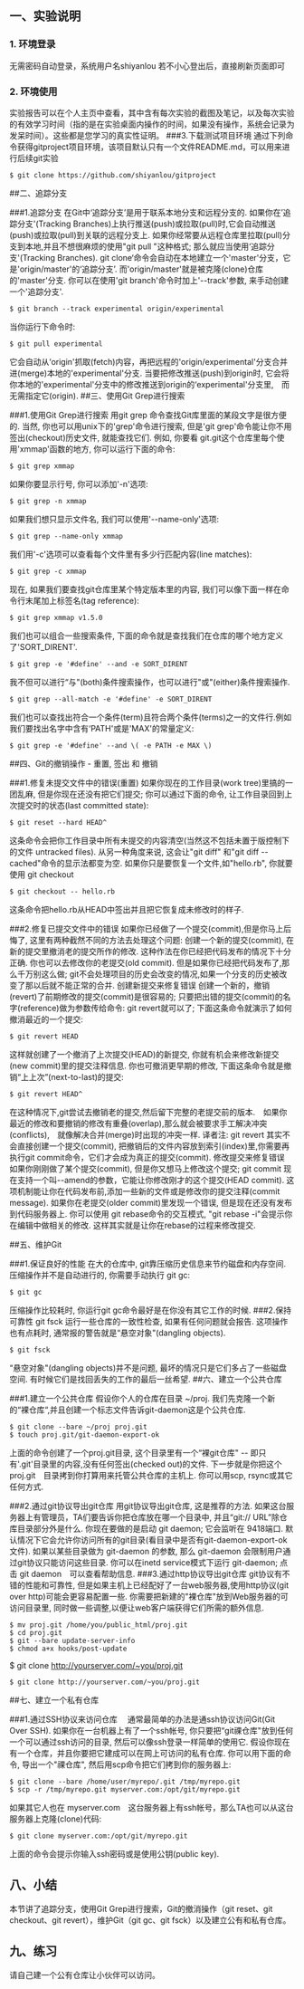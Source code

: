 ## 一、实验说明
### 1. 环境登录
无需密码自动登录，系统用户名shiyanlou
若不小心登出后，直接刷新页面即可
### 2. 环境使用
实验报告可以在个人主页中查看，其中含有每次实验的截图及笔记，以及每次实验的有效学习时间（指的是在实验桌面内操作的时间，如果没有操作，系统会记录为发呆时间）。这些都是您学习的真实性证明。
###3.下载测试项目环境
通过下列命令获得gitproject项目环境，该项目默认只有一个文件README.md，可以用来进行后续git实验

```
$ git clone https://github.com/shiyanlou/gitproject
```

##二、追踪分支

###1.追踪分支
在Git中‘追踪分支’是用于联系本地分支和远程分支的. 如果你在’追踪分支'(Tracking Branches)上执行推送(push)或拉取(pull)时,它会自动推送(push)或拉取(pull)到关联的远程分支上.
如果你经常要从远程仓库里拉取(pull)分支到本地,并且不想很麻烦的使用"git pull "这种格式; 那么就应当使用‘追踪分支'(Tracking Branches).
git clone‘命令会自动在本地建立一个'master'分支，它是'origin/master'的‘追踪分支’. 而'origin/master'就是被克隆(clone)仓库的'master'分支.
你可以在使用'git branch'命令时加上'--track'参数, 来手动创建一个'追踪分支'.

```
$ git branch --track experimental origin/experimental
```

当你运行下命令时:

```
$ git pull experimental
```

它会自动从‘origin'抓取(fetch)内容，再把远程的'origin/experimental'分支合并进(merge)本地的'experimental'分支.
当要把修改推送(push)到origin时, 它会将你本地的'experimental'分支中的修改推送到origin的‘experimental'分支里,　而无需指定它(origin).
##三、使用Git Grep进行搜索

###1.使用Git Grep进行搜索
用git grep 命令查找Git库里面的某段文字是很方便的. 当然, 你也可以用unix下的'grep'命令进行搜索, 但是'git grep'命令能让你不用签出(checkout)历史文件, 就能查找它们.
例如, 你要看 git.git这个仓库里每个使用'xmmap'函数的地方, 你可以运行下面的命令:

```
$ git grep xmmap
```

如果你要显示行号, 你可以添加'-n'选项:

```
$ git grep -n xmmap
```

如果我们想只显示文件名, 我们可以使用'--name-only'选项:

```
$ git grep --name-only xmmap
```

我们用'-c'选项可以查看每个文件里有多少行匹配内容(line matches):

```
$ git grep -c xmmap
```

现在, 如果我们要查找git仓库里某个特定版本里的内容, 我们可以像下面一样在命令行末尾加上标签名(tag reference):

```
$ git grep xmmap v1.5.0
```

我们也可以组合一些搜索条件, 下面的命令就是查找我们在仓库的哪个地方定义了'SORT_DIRENT'.

```
$ git grep -e '#define' --and -e SORT_DIRENT
```

我不但可以进行“与"(both)条件搜索操作，也可以进行"或"(either)条件搜索操作.

```
$ git grep --all-match -e '#define' -e SORT_DIRENT
```

我们也可以查找出符合一个条件(term)且符合两个条件(terms)之一的文件行.例如我们要找出名字中含有‘PATH'或是'MAX'的常量定义:

```
$ git grep -e '#define' --and \( -e PATH -e MAX \) 
```

##四、Git的撤销操作 - 重置, 签出 和 撤销

###1.修复未提交文件中的错误(重置)
如果你现在的工作目录(work tree)里搞的一团乱麻, 但是你现在还没有把它们提交; 你可以通过下面的命令, 让工作目录回到上次提交时的状态(last committed state):

```
$ git reset --hard HEAD^
```

这条命令会把你工作目录中所有未提交的内容清空(当然这不包括未置于版控制下的文件 untracked files). 从另一种角度来说, 这会让"git diff" 和"git diff --cached"命令的显示法都变为空.
如果你只是要恢复一个文件,如"hello.rb", 你就要使用 git checkout

```
$ git checkout -- hello.rb
```

这条命令把hello.rb从HEAD中签出并且把它恢复成未修改时的样子.

###2.修复已提交文件中的错误
如果你已经做了一个提交(commit),但是你马上后悔了, 这里有两种截然不同的方法去处理这个问题:
创建一个新的提交(commit), 在新的提交里撤消老的提交所作的修改. 这种作法在你已经把代码发布的情况下十分正确.
你也可以去修改你的老提交(old commit). 但是如果你已经把代码发布了,那么千万别这么做; git不会处理项目的历史会改变的情况,如果一个分支的历史被改变了那以后就不能正常的合并.
创建新提交来修复错误
创建一个新的，撤销(revert)了前期修改的提交(commit)是很容易的; 只要把出错的提交(commit)的名字(reference)做为参数传给命令: git revert就可以了; 下面这条命令就演示了如何撤消最近的一个提交:

```
$ git revert HEAD
```

这样就创建了一个撤消了上次提交(HEAD)的新提交, 你就有机会来修改新提交(new commit)里的提交注释信息.
你也可撤消更早期的修改, 下面这条命令就是撤销“上上次”(next-to-last)的提交:

```
$ git revert HEAD^
```

在这种情况下,git尝试去撤销老的提交,然后留下完整的老提交前的版本.　如果你最近的修改和要撤销的修改有重叠(overlap),那么就会被要求手工解决冲突(conflicts),　就像解决合并(merge)时出现的冲突一样.
译者注: git revert 其实不会直接创建一个提交(commit), 把撤销后的文件内容放到索引(index)里,你需要再执行git commit命令，它们才会成为真正的提交(commit).
修改提交来修复错误
如果你刚刚做了某个提交(commit), 但是你又想马上修改这个提交; git commit 现在支持一个叫--amend的参数，它能让你修改刚才的这个提交(HEAD commit). 这项机制能让你在代码发布前,添加一些新的文件或是修改你的提交注释(commit message).
如果你在老提交(older commit)里发现一个错误, 但是现在还没有发布到代码服务器上. 你可以使用 git rebase命令的交互模式, "git rebase -i"会提示你在编辑中做相关的修改. 这样其实就是让你在rebase的过程来修改提交.

##五、维护Git

###1.保证良好的性能
在大的仓库中, git靠压缩历史信息来节约磁盘和内存空间.
压缩操作并不是自动进行的, 你需要手动执行 git gc:

```
$ git gc
```

压缩操作比较耗时, 你运行git gc命令最好是在你没有其它工作的时候.
###2.保持可靠性
git fsck 运行一些仓库的一致性检查, 如果有任何问题就会报告. 这项操作也有点耗时, 通常报的警告就是“悬空对象"(dangling objects).

```
$ git fsck
```

“悬空对象"(dangling objects)并不是问题, 最坏的情况只是它们多占了一些磁盘空间. 有时候它们是找回丢失的工作的最后一丝希望.
##六、建立一个公共仓库

###1.建立一个公共仓库
假设你个人的仓库在目录 ~/proj. 我们先克隆一个新的“裸仓库“,并且创建一个标志文件告诉git-daemon这是个公共仓库.

```
$ git clone --bare ~/proj proj.git
$ touch proj.git/git-daemon-export-ok
```

上面的命令创建了一个proj.git目录, 这个目录里有一个“裸git仓库" -- 即只有'.git'目录里的内容,没有任何签出(checked out)的文件.
下一步就是你把这个 proj.git　目录拷到你打算用来托管公共仓库的主机上. 你可以用scp, rsync或其它任何方式.

###2.通过git协议导出git仓库
用git协议导出git仓库, 这是推荐的方法.
如果这台服务器上有管理员，TA们要告诉你把仓库放在哪一个目录中, 并且“git:// URL”除仓库目录部分外是什么.
你现在要做的是启动 git daemon; 它会监听在 9418端口. 默认情况下它会允许你访问所有的git目录(看目录中是否有git-daemon-export-ok文件). 如果以某些目录做为 git-daemon 的参数, 那么 git-daemon 会限制用户通过git协议只能访问这些目录.
你可以在inetd service模式下运行 git-daemon; 点击 git daemon　可以查看帮助信息.
###3.通过http协议导出git仓库
git协议有不错的性能和可靠性, 但是如果主机上已经配好了一台web服务器,使用http协议(git over http)可能会更容易配置一些.
你需要把新建的"裸仓库"放到Web服务器的可访问目录里, 同时做一些调整,以便让web客户端获得它们所需的额外信息.

```
$ mv proj.git /home/you/public_html/proj.git
$ cd proj.git
$ git --bare update-server-info
$ chmod a+x hooks/post-update
```

$ git clone http://yourserver.com/~you/proj.git

```
$ git clone http://yourserver.com/~you/proj.git
```

##七、建立一个私有仓库

###1.通过SSH协议来访问仓库　
通常最简单的办法是通ssh协议访问Git(Git Over SSH). 如果你在一台机器上有了一个ssh帐号, 你只要把“git祼仓库"放到任何一个可以通过ssh访问的目录, 然后可以像ssh登录一样简单的使用它. 假设你现在有一个仓库，并且你要把它建成可以在网上可访问的私有仓库. 你可以用下面的命令, 导出一个"祼仓库", 然后用scp命令把它们拷到你的服务器上:

```
$ git clone --bare /home/user/myrepo/.git /tmp/myrepo.git
$ scp -r /tmp/myrepo.git myserver.com:/opt/git/myrepo.git
```

如果其它人也在 myserver.com　这台服务器上有ssh帐号，那么TA也可以从这台服务器上克隆(clone)代码:

```
$ git clone myserver.com:/opt/git/myrepo.git
```

上面的命令会提示你输入ssh密码或是使用公钥(public key).

## 八、小结

本节讲了追踪分支，使用Git Grep进行搜索，Git的撤消操作（git reset、git checkout、git revert），维护Git（git gc、git fsck）以及建立公有和私有仓库。

## 九、练习

请自己建一个公有仓库让小伙伴可以访问。